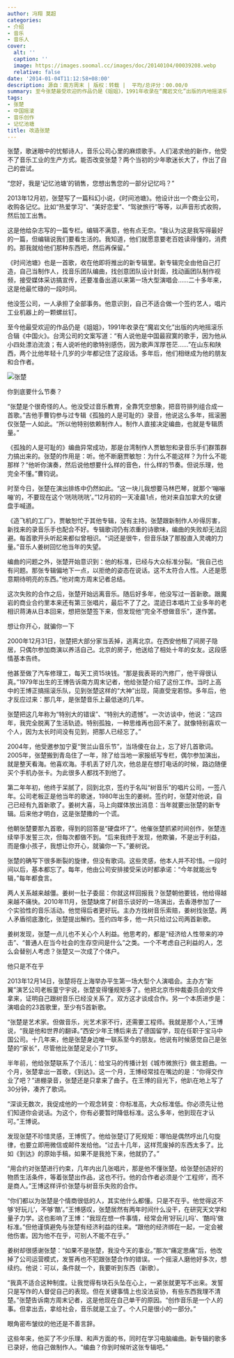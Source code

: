 ```yaml
---
author: 冯翔 莫超
categories:
- 介绍
- 音乐
- 音乐人
cover:
  alt: ''
  caption: ''
  image: https://images.soomal.cc/images/doc/20140104/00039208.webp
  relative: false
date: '2014-01-04T11:12:58+08:00'
description: 源自：南方周末 | 版权：转载 |  平均/总评分：00.00/0
summary: 至今张楚最受欢迎的作品仍是《姐姐》，1991年收录在“魔岩文化”出版的内地摇滚乐合辑《中国火》。台湾公司的文案写道：“有人说他是中国最寂寞的歌手，因为他从小四处漂泊流浪；有人说听他的歌特别感伤，因为歌声浑厚苍茫……”在山东和陕西，两个比他年轻十几岁的少年都记住了这段话。多年后，他们相继成为他的朋友和合作者……
tags:
- 张楚
- 中国摇滚
- 音乐创作
- 记忆池塘
title: 改造张楚
---
```


张楚，歌迷眼中的忧郁诗人，音乐公司心里的麻烦歌手。人们渴求他的新作，他受不了音乐工业的生产方式。能否改变张楚？两个当初的少年歌迷长大了，作出了自己的尝试。


“您好，我是‘记忆池塘’的销售，您想出售您的一部分记忆吗？”

2013年12月初，张楚写了一篇科幻小说，《时间池塘》。他设计出一个商业公司，收购各记忆。比如“热爱学习”、“美好恋爱”、“驾驶旅行”等等，以声音形式收购，然后加工出售。

这是他给杂志写的一篇专栏。编辑不满意，他有点无奈。“我认为这是我写得最好的一篇，但编辑说我们要看生活的。我知道，他们就愿意要老百姓读得懂的，消费的。那我就给他们那种东西吧，然后再保留。”

《时间池塘》也是一首歌，收在他即将推出的新专辑里。新专辑完全由他自己打造，自己当制作人，找音乐团队编曲，找创意团队设计封面，找动画团队制作视频，接受媒体采访搞宣传，还要准备出道以来第一场大型演唱会……二十多年来，这是他最忙碌的一段时间。

他没签公司，一人承担了全部事务。他意识到，自己不适合做一个签约艺人，唱片工业机器上的一颗螺丝钉。

至今他最受欢迎的作品仍是《姐姐》，1991年收录在“魔岩文化”出版的内地摇滚乐合辑《中国火》。台湾公司的文案写道：“有人说他是中国最寂寞的歌手，因为他从小四处漂泊流浪；有人说听他的歌特别感伤，因为歌声浑厚苍茫……”在山东和陕西，两个比他年轻十几岁的少年都记住了这段话。多年后，他们相继成为他的朋友和合作者。

![张楚](https://images.soomal.cc/images/doc/20140104/00039208.webp)





你到底要什么节奏？

“张楚是个很奇怪的人。他没受过音乐教育，全靠凭空想象，把音符排列组合成一首歌。”吉他手曹钧参与过专辑《孤独的人是可耻的》录音，他说这么多年，摇滚圈仅张楚一人如此。“所以他特别依赖制作人。制作人直接决定编曲，也就是专辑质量。”

《孤独的人是可耻的》编曲异常成功，那是台湾制作人贾敏恕和录音乐手们群策群力搞出来的。张楚的作用是：听。他不断磨贾敏恕：为什么不能这样？为什么不能那样？“他听你演奏，然后说他想要什么样的音色，什么样的节奏。但说乐理，他完全不懂。”曹钧说。

时至今日，张楚在演出排练中仍然如此。“这一块儿我想要马林巴琴，就那个‘嘣嘣嘣’的，不要现在这个‘咣咣咣咣’。”12月初的一天凌晨1点，他对来自加拿大的女键盘手喊道。

《造飞机的工厂》，贾敏恕忙于其他专辑，没有主持。张楚跟新制作人吵得厉害，新找来的录音乐手也配合不好。专辑歌词仍有浓重的诗歌味，编曲的失败却无法回避。每首歌开头听起来都似曾相识。“词还是很牛，但音乐缺了那股直入灵魂的力量。”音乐人姜树回忆他当年的失望。

编曲的问题之外，张楚开始意识到：他的标准，已经与大众标准分裂。“我自己也有问题。那张专辑偏地下一点，以拒绝的姿态在说话。这不太符合人性。人还是愿意期待明亮的东西。”他对南方周末记者总结。

这次失败的合作之后，张楚开始远离音乐。随后好多年，他没写过一首新歌。跟魔岩的商业合约里本来还有第三张唱片，最后不了了之。混迹日本唱片工业多年的老相识蒋涛从日本回来，想把张楚签下来，但发现他“完全不想做音乐”，遂作罢。

想让你开心，就骗你一下

2000年12月31日，张楚把大部分家当丢掉，逃离北京。在西安他租了间房子隐居，只偶尔参加商演以养活自己。北京的房子，他送给了相处十年的女友。这段感情基本告终。

他甚至做了汽车修理工，每天工资15块钱。“那是我表哥的汽修厂，他干得很认真。”1979年出生的王博告诉南方周末记者，他给张楚介绍了这份工作。当时上高中的王博正搞摇滚乐队，见到张楚这样的“大神”出现，简直受宠若惊。多年后，他才反应过来：那几年，是张楚音乐上最低迷的几年。

张楚把这几年称为“特别大的错误”、“特别大的遗憾”。一次访谈中，他说：“这四年，我完全脱离了生活轨迹。特别孤独，一种思维再也回不来了。就像特别喜欢一个人，因为太长时间没有见到，把那人已经忘了。”

2004年，他受邀参加宁夏“贺兰山音乐节”，当场傻在台上，忘了好几首歌词。2005年，张楚搬到青岛住了一年，除了给当地一家报纸写专栏，偶尔参加演出，就是整天看海。他喜欢海。手机丢了好几次，他总是在想打电话的时候，路边随便买个手机办张卡。为此很多人都找不到他了。

第二年年初，他终于呆腻了，回到北京，签约于名叫“树音乐”的唱片公司，一签八年。公司老板正是他当年的歌迷，1980年出生的姜树。签约时，张楚对他说，自己已经有九首新歌了。姜树大喜，马上向媒体放出消息：当年就要出张楚的新专辑。后来他才明白，这是张楚撒的一个谎。

他朝张楚要那九首歌，得到的回答是“硬盘坏了”。他催张楚抓紧时间创作，张楚连续举手发誓三次，但每次都做不到。“后来我终于发现，他欺骗，不是出于利益，而是像小孩子，我想让你开心，就骗你一下。”姜树说。

张楚的确写下很多断裂的旋律，但没有歌词。这些灵感，他本人并不珍惜。一段时间以后，基本都忘了。每年，他由公司安排接受采访时都承诺：“今年就能出专辑，”每年都食言。

两人关系越来越僵。姜树一肚子委屈：你就这样回报我？张楚朝他要钱，他给得越来越不痛快。2010年11月，张楚缺席了树音乐谈好的一场演出，去香港参加了一个实验性的音乐活动。他觉得后者更好玩。主办方找树音乐索赔，姜树找张楚。两人矛盾彻底激化，张楚提出解约。签约四年多，他一共只给过公司两首新歌。

姜树发现，张楚一点儿也不关心个人利益。他思考的，都是“经济给人性带来的冲击”、“普通人在当今社会的生存空间是什么”之类。一个不考虑自己利益的人，怎么会替别人考虑？张楚又一次成了个体户。

他只是不在乎

2013年12月14日，张楚将在上海举办平生第一场大型个人演唱会。主办方“新翼”演艺公司老板童宁宇说，张楚变得懂规矩多了。他把北京市仲裁委员会的文件拿来，证明自己跟树音乐已经没关系了。双方这才谈成合作。另一个本质进步是：演唱会的23首歌里，至少有5首新歌。

“张楚是艺术家。但做音乐，光艺术家不行，还需要工程师。我就是那个人，”王博说，“我是他和世界的翻译。”西安少年王博后来去了德国留学，现在任职于宝马中国公司。十几年来，他是张楚身边唯一联系至今的朋友。他说有时候感觉自己是张楚的“家长”，尽管他比张楚足足小了11岁。

半年前，他给张楚联系了个活儿：给宝马的传播计划《城市微旅行》做主题曲。一个月，张楚拿出一首歌，《到达》。这一个月，王博经常挂在嘴边的是：“你得交作业了吧？”进棚录音，张楚还是只拿来了曲子。在王博的目光下，他趴在地上写了30分钟，凑齐了歌词。

“深谈无数次，我促成他的一个观念转变：你标准高，大众标准低。你必须先让他们知道你会说话。为这个，你有必要暂时降低标准。这么多年，他到现在才认可。”王博说。

发现张楚不珍惜灵感，王博慌了。他给张楚订了死规矩：哪怕是偶然哼出几句旋律，也要立即用微信或邮件发给他。“过去十几年，这样荒废掉的东西太多了。比如《到达》的原始手稿，如果不是我抢下来，他就扔了。”

“用合约对张楚进行约束，几年内出几张唱片，那是他不懂张楚。给张楚创造好的物质生活条件，等着张楚出作品，这也不行。他的合作者必须是个‘工程师’，而不是商人。”王博这样评价张楚与树音乐失败的合作。

“你们都以为张楚是个情商很低的人，其实他什么都懂。只是不在乎。他觉得这不够‘好玩儿’，不够‘酷’。”王博感叹，张楚居然有两年时间什么没干，在研究天文学和量子力学。这也影响了王博：“我现在想一件事情，经常会用‘好玩儿吗’、‘酷吗’做标准。”但他谨慎避免与张楚有经济利益的往来。“跟他的经济绑在一起，一定会被他伤害。因为他不在乎，可别人不能不在乎。”

姜树却很感谢张楚：“如果不是张楚，我没今天的事业。”那次“痛定思痛”后，他改掉了公司运营模式，发誓再也不犯跟张楚合作的错误。一个摇滚人磨他好多次，想续约。他说：可以，条件就一个，我要听到东西（新歌）。

“我真不适合这种制度。让我觉得有块石头坠在心上，一紧张就更写不出来。发誓只是写作的人督促自己的表现。但在关键事情上也没法妥协，有些东西我理不清楚。”张楚告诉南方周末记者，这是他现在自己单干的原因。“创作音乐是一个人的事。但拿出去，拿给社会，音乐就是工业了。个人只是很小的一部分。”

眼角密布皱纹的他还是不善言辞。

这些年来，他买了不少乐理、和声方面的书，同时在学习电脑编曲。新专辑的歌多已录好，他自己做制作人。“编曲？你到时候听这张专辑吧。”